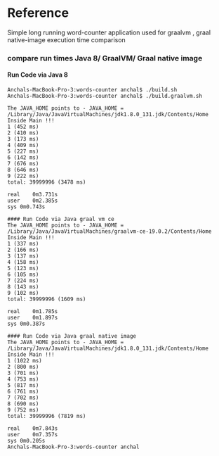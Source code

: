 # Reference

Simple long running word-counter application used for graalvm , graal native-image execution time comparison

### compare run times Java 8/ GraalVM/ Graal native image

#### Run Code via Java 8  
```console
Anchals-MacBook-Pro-3:words-counter anchal$ ./build.sh
Anchals-MacBook-Pro-3:words-counter anchal$ ./build.graalvm.sh 

The JAVA_HOME points to - JAVA_HOME = /Library/Java/JavaVirtualMachines/jdk1.8.0_131.jdk/Contents/Home
Inside Main !!!
1 (452 ms)
2 (410 ms)
3 (173 ms)
4 (409 ms)
5 (227 ms)
6 (142 ms)
7 (676 ms)
8 (646 ms)
9 (222 ms)
total: 39999996 (3478 ms)

real	0m3.731s
user	0m2.385s
sys	0m0.743s

#### Run Code via Java graal vm ce  
The JAVA_HOME points to - JAVA_HOME = /Library/Java/JavaVirtualMachines/graalvm-ce-19.0.2/Contents/Home
Inside Main !!!
1 (337 ms)
2 (166 ms)
3 (137 ms)
4 (158 ms)
5 (123 ms)
6 (105 ms)
7 (224 ms)
8 (143 ms)
9 (102 ms)
total: 39999996 (1609 ms)

real	0m1.785s
user	0m1.897s
sys	0m0.387s

#### Run Code via Java graal native image  
The JAVA_HOME points to - JAVA_HOME = /Library/Java/JavaVirtualMachines/jdk1.8.0_131.jdk/Contents/Home
Inside Main !!!
1 (1022 ms)
2 (800 ms)
3 (701 ms)
4 (753 ms)
5 (817 ms)
6 (761 ms)
7 (702 ms)
8 (690 ms)
9 (752 ms)
total: 39999996 (7819 ms)

real	0m7.843s
user	0m7.357s
sys	0m0.205s
Anchals-MacBook-Pro-3:words-counter anchal
```
